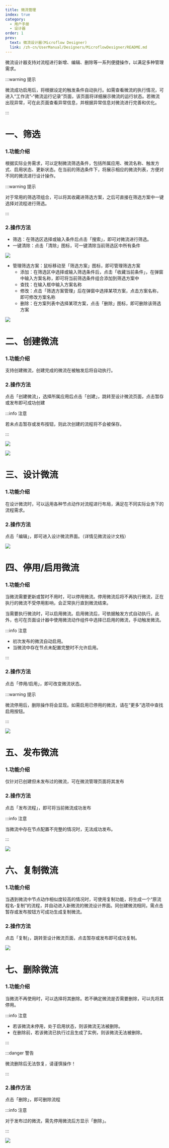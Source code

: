 ```yaml
---
title: 微流管理
index: true
category:
  - 用户手册
  - 设计器
order: 1
prev:
  text: 微流设计器(Microflow Designer)
  link: /zh-cn/UserManual/Designers/MicroflowDesigner/README.md
---
```

微流设计器支持对流程进行新增、编辑、删除等一系列便捷操作，以满足多种管理需求。

:::warning 提示

微流成功启用后，将根据设定的触发条件自动执行。如需查看微流的执行情况，可进入“工作流”-“微流运行记录”页面，该页面将详细展示微流的运行状态。若微流出现异常，可在此页面查看异常信息，并根据异常信息对微流进行完善和优化。

:::

# 一、筛选
### 1.功能介绍
根据实际业务需求，可以定制微流筛选条件，包括所属应用、微流名称、触发方式、启用状态、更新状态。在当前的筛选条件下，将展示相应的微流列表，方便对不同的微流进行设计操作。

:::warning 提示

对于常用的筛选项组合，可以将其收藏进筛选方案，之后可直接在筛选方案中一键选择对流程进行筛选。

:::

### 2.操作方法
+ 筛选：在筛选区选择或输入条件后点击「搜索」，即可对微流进行筛选。
+ 一键清除：点击「清除」图标，可一键清除当前筛选区中所有条件

![](https://oinone-jar.oss-cn-zhangjiakou.aliyuncs.com/welcome-document/Microflow%20Designer/Microflow%20Management/sx1.png)

+ 管理筛选方案：鼠标移动至「筛选方案」图标，即可管理筛选方案
    - 添加：在筛选区中选择或输入筛选条件后，点击「收藏当前条件」，在弹窗中输入方案名称，即可将当前筛选条件组合添加到筛选方案中
    - 查找：在输入框中输入方案名称
    - 修改：点击「筛选方案管理」后在弹窗中选择某项方案，点击方案名称，即可修改方案名称
    - 删除：在方案列表中选择某项方案，点击「删除」图标，即可删除该筛选方案

![](https://oinone-jar.oss-cn-zhangjiakou.aliyuncs.com/welcome-document/Microflow%20Designer/Microflow%20Management/sx2.png)

# 二、创建微流
### 1.功能介绍
支持创建微流，创建完成的微流在被触发后将自动执行。

### 2.操作方法
点击「创建微流」，选择所属应用后点击「创建」，跳转至设计微流页面，点击暂存或发布即可成功创建

:::info 注意

若未点击暂存或发布按钮，则此次创建的流程将不会被保存。

:::

![](https://oinone-jar.oss-cn-zhangjiakou.aliyuncs.com/welcome-document/Microflow%20Designer/Microflow%20Management/cj.png)

![](https://oinone-jar.oss-cn-zhangjiakou.aliyuncs.com/welcome-document/Microflow%20Designer/Microflow%20Management/cj2.png)

# 三、设计微流
### 1.功能介绍
在设计微流时，可以运用各种节点动作对流程进行布局，满足在不同实际业务下的流程需求。

### 2.操作方法
点击「编辑」，即可进入设计微流界面。（详情见微流设计文档）

![](https://oinone-jar.oss-cn-zhangjiakou.aliyuncs.com/welcome-document/Microflow%20Designer/Microflow%20Management/sj.png)

# 四、停用/启用微流
### 1.功能介绍
当微流需要更新或暂时不用时，可以停用微流。停用微流后将不再执行微流，正在执行的微流不受停用影响，会正常执行直到微流结束。

当需要执行微流时，可以启用微流。启用微流后，可依据触发方式自动执行。此外，也可在页面设计器中使用微流动作组件中选择已启用的微流，手动触发微流。

:::info 注意

+ 初次发布的微流自动启用。
+ 当微流中存在节点未配置完整时不允许启用。

:::

### 2.操作方法
点击「停用/启用」，即可改变微流状态。

:::warning 提示

微流停用后，删除操作将会显现。如需启用已停用的微流，请在“更多”选项中查找启用按钮。

:::

![](https://oinone-jar.oss-cn-zhangjiakou.aliyuncs.com/welcome-document/Microflow%20Designer/Microflow%20Management/ty.png)

# 五、发布微流
### 1.功能介绍
仅针对已创建但未发布过的微流，可在微流管理页面将其发布

### 2.操作方法
点击「发布流程」，即可将当前微流成功发布

:::info 注意

当微流中存在节点配置不完整的情况时，无法成功发布。

:::

![](https://oinone-jar.oss-cn-zhangjiakou.aliyuncs.com/welcome-document/Microflow%20Designer/Microflow%20Management/fb.png)

# 六、复制微流
### 1.功能介绍
当遇到微流中节点动作相似度较高的情况时，可使用复制功能，将生成一个“原流程名-复制”的流程，并自动进入新微流的微流设计界面。同创建微流相同，需点击暂存或发布按钮方可成功生成复制微流。

### 2.操作方法
点击「复制」，跳转至设计微流页面，点击暂存或发布即可成功复制。

![](https://oinone-jar.oss-cn-zhangjiakou.aliyuncs.com/welcome-document/Microflow%20Designer/Microflow%20Management/fz.png)

# 七、删除微流
### 1.功能介绍
当微流不再使用时，可以选择将其删除。若不确定微流是否需要删除，可以先将其停用。

:::info 注意

+ 若该微流未停用，处于启用状态，则该微流无法被删除。
+ 在删除前，若该微流已执行过且生成了实例，则该微流无法被删除。

:::

:::danger 警告

微流删除后无法恢复，请谨慎操作！

:::

### 2.操作方法
点击「删除」，即可删除流程

:::info 注意

对于发布过的微流，需先停用微流后方显示「删除」。

:::

![](https://oinone-jar.oss-cn-zhangjiakou.aliyuncs.com/welcome-document/Microflow%20Designer/Microflow%20Management/sc.png)

